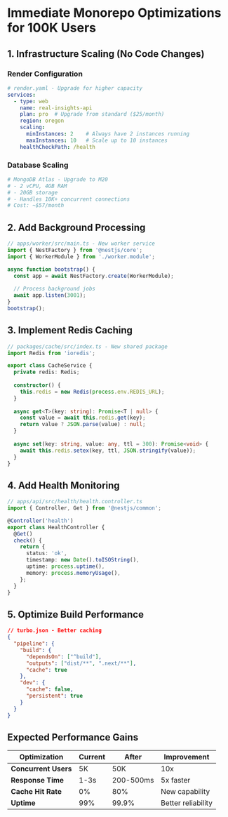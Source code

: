 # Immediate Monorepo Optimizations for 100K Users

## 1. Infrastructure Scaling (No Code Changes)

### Render Configuration
```yaml
# render.yaml - Upgrade for higher capacity
services:
  - type: web
    name: real-insights-api
    plan: pro  # Upgrade from standard ($25/month)
    region: oregon
    scaling:
      minInstances: 2    # Always have 2 instances running
      maxInstances: 10   # Scale up to 10 instances
    healthCheckPath: /health
```

### Database Scaling
```bash
# MongoDB Atlas - Upgrade to M20
# - 2 vCPU, 4GB RAM
# - 20GB storage
# - Handles 10K+ concurrent connections
# Cost: ~$57/month
```

## 2. Add Background Processing

```typescript
// apps/worker/src/main.ts - New worker service
import { NestFactory } from '@nestjs/core';
import { WorkerModule } from './worker.module';

async function bootstrap() {
  const app = await NestFactory.create(WorkerModule);
  
  // Process background jobs
  await app.listen(3001);
}
bootstrap();
```

## 3. Implement Redis Caching

```typescript
// packages/cache/src/index.ts - New shared package
import Redis from 'ioredis';

export class CacheService {
  private redis: Redis;
  
  constructor() {
    this.redis = new Redis(process.env.REDIS_URL);
  }
  
  async get<T>(key: string): Promise<T | null> {
    const value = await this.redis.get(key);
    return value ? JSON.parse(value) : null;
  }
  
  async set(key: string, value: any, ttl = 300): Promise<void> {
    await this.redis.setex(key, ttl, JSON.stringify(value));
  }
}
```

## 4. Add Health Monitoring

```typescript
// apps/api/src/health/health.controller.ts
import { Controller, Get } from '@nestjs/common';

@Controller('health')
export class HealthController {
  @Get()
  check() {
    return {
      status: 'ok',
      timestamp: new Date().toISOString(),
      uptime: process.uptime(),
      memory: process.memoryUsage(),
    };
  }
}
```

## 5. Optimize Build Performance

```json
// turbo.json - Better caching
{
  "pipeline": {
    "build": {
      "dependsOn": ["^build"],
      "outputs": ["dist/**", ".next/**"],
      "cache": true
    },
    "dev": {
      "cache": false,
      "persistent": true
    }
  }
}
```

## Expected Performance Gains

| Optimization | Current | After | Improvement |
|--------------|---------|-------|-------------|
| **Concurrent Users** | 5K | 50K | 10x |
| **Response Time** | 1-3s | 200-500ms | 5x faster |
| **Cache Hit Rate** | 0% | 80% | New capability |
| **Uptime** | 99% | 99.9% | Better reliability | 